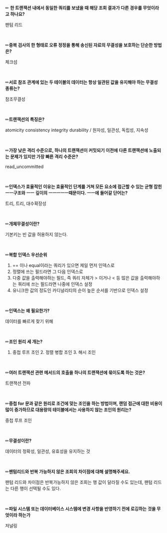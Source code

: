 ✏ **한 트랜잭션 내에서 동일한 쿼리를 보냈을 때 해당 조회 결과가 다른 경우를 무엇이라고 하나요?**

팬텀 리드

<br />

✏**중복 검사의 한 형태로 오류 정정을 통해 송신된 자료의 무결성을 보호하는 단순한 방법은?**

체크섬

<br />

✏**서로 참조 관계에 있는 두 테이블의 데이터는 항상 일관된 값을 유지해야 하는 무결성 종류는?**

참조무결성

<br />

✏**트랜잭션의 특징은?**

atomicity consistency integrity durability / 원자성, 일관성, 독립성, 지속성

<br />

✏**가장 낮은 격리 수준으로, 하나의 트랜잭션이 커밋되기 이전에 다른 트랜잭션에 노출되는 문제가 있지만 가장 빠른 격리 수준은?**

read_uncommitted

<br />

✏**인덱스가 효율적인 이유는 효율적인 단계를 거쳐 모든 요소에 접근할 수 있는 균형 잡힌 ㅡㅡ구조와 ㅡㅡ 깊이의 ㅡㅡㅡㅡㅡ때문이다. ㅡㅡ에 들어갈 단어는?**

트리, 트리, 대수확장성

<br />

✏**개체무결성이란?**

기본키는 빈 값을 허용하지 않는다.

<br />

✏**복합 인덱스 우선순위**

1. == 이나 equal이라는 쿼리가 있으면 제일 먼저 인덱스로
2. 정렬에 쓰는 필드라면 그 다음 인덱스로
3. 다중 값을 출력해야하는 필드, 즉 쿼리 자체가 > 이거나 < 등 많은 값을 출력해야하는 쿼리에 쓰는 필드라면 나중에 인덱스 설정
4. 유니크한 값의 정도인 카디널리티의 순이 높은 순서를 기반으로 인덱스 설정

<br />

✏**인덱스는 왜 필요한가?**

 데이터를 빠르게 찾기 위해

<br />

✏**조인 원리 세 개는?**

1. 중첩 루프 조인 2. 정렬 병합 조인 3. 해시 조인

<br />

✏**여러 트랜잭션 관련 메서드의 호출을 하나의 트랜잭션에 묶이도록 하는 것은?**

트랜잭션 전파

<br />

✏**중첩 for 문과 같은 원리로 조건에 맞는 조인을 하는 방법이며, 랜덤 접근에 대한 비용이 많이 증가하므로 대용량의 테이블에서는 사용하지 않는 조인의 원리는?**

중첩 루프 조인

<br />

✏**무결성이란?**

데이터의 정확성, 일관성, 유효성을 유지하는 것

<br />

✏**팬텀리드와 반복 가능하지 않은 조회의 차이점에 대해 설명해주세요.**

팬텀 리드와 차이점은 반복가능하지 않은 조회는 행 값이 달라질 수도 있는데, 팬텀 리드는 다른 행이 선택될 수도 있다.

<br />

✏**파일 시스템 또는 데이터베이스 시스템에 변경 사항을 반영하기 전에 로깅하는 것을 무엇이라 하는가**

저널링


